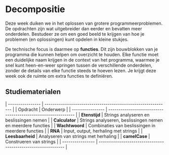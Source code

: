 # Decompositie

Deze week duiken we in het oplossen van grotere programmeerproblemen. De opdrachten zijn wat uitgebreider dan eerder en bevatten meer onderdelen. Bestudeer ze om een goed beeld te krijgen van hoe je problemen (en oplossingen) kunt opdelen in kleine stukjes.

De technische focus is daarmee op **functies**. Dit zijn bouwblokken van je programma die kunnen helpen om overzicht te houden. Elke functie moet een duidelijke naam krijgen in de context van het programma, waarmee je snel kunt heen-en-weer springen tussen de verschillende onderdelen, zonder de details van elke functie steeds te hoeven lezen. Je krijgt deze week ook de ruimte om extra functies te definiëren.

## Studiematerialen

| ---------------- | ------------------------------------------------------------- |
| Opdracht         | Onderwerp                                                     |
| ---------------- | ------------------------------------------------------------- |
| **Etenstijd**    | Strings analyseren en beslissingen nemen                      |
| **Calculator**   | Strings analyseren, beslissingen nemen en meerdere functies   |
| **Wachtwoord**   | Combinaties van beslissingen in meerdere functies             |
| **RNA**          | Input, output, herhaling met strings                          |
| **Leesbaarheid** | Analyseren van strings met herhaling                          |
| **camelCase**    | Construeren van strings                                       |
| ---------------- | ------------------------------------------------------------- |
